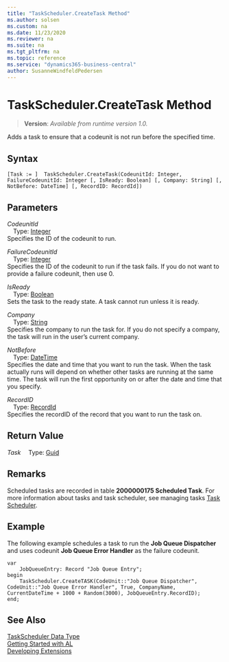 ```yaml
---
title: "TaskScheduler.CreateTask Method"
ms.author: solsen
ms.custom: na
ms.date: 11/23/2020
ms.reviewer: na
ms.suite: na
ms.tgt_pltfrm: na
ms.topic: reference
ms.service: "dynamics365-business-central"
author: SusanneWindfeldPedersen
---
```

[//]: # (START>DO_NOT_EDIT)
[//]: # (IMPORTANT:Do not edit any of the content between here and the END>DO_NOT_EDIT.)
[//]: # (Any modifications should be made in the .xml files in the ModernDev repo.)
# TaskScheduler.CreateTask Method
> **Version**: _Available from runtime version 1.0._

Adds a task to ensure that a codeunit is not run before the specified time.


## Syntax
```
[Task := ]  TaskScheduler.CreateTask(CodeunitId: Integer, FailureCodeunitId: Integer [, IsReady: Boolean] [, Company: String] [, NotBefore: DateTime] [, RecordID: RecordId])
```
## Parameters
*CodeunitId*  
&emsp;Type: [Integer](../integer/integer-data-type.md)  
Specifies the ID of the codeunit to run.
          
*FailureCodeunitId*  
&emsp;Type: [Integer](../integer/integer-data-type.md)  
 Specifies the ID of the codeunit to run if the task fails. If you do not want to provide a failure codeunit, then use 0.
          
*IsReady*  
&emsp;Type: [Boolean](../boolean/boolean-data-type.md)  
Sets the task to the ready state. A task cannot run unless it is ready.
          
*Company*  
&emsp;Type: [String](../string/string-data-type.md)  
Specifies the company to run the task for. If you do not specify a company, the task will run in the user’s current company.
          
*NotBefore*  
&emsp;Type: [DateTime](../datetime/datetime-data-type.md)  
Specifies the date and time that you want to run the task. When the task actually runs will depend on whether other tasks are running at the same time. The task will run the first opportunity on or after the date and time that you specify.
          
*RecordID*  
&emsp;Type: [RecordId](../recordid/recordid-data-type.md)  
Specifies the recordID of the record that you want to run the task on.
          


## Return Value
*Task*
&emsp;Type: [Guid](../guid/guid-data-type.md)



[//]: # (IMPORTANT: END>DO_NOT_EDIT)

## Remarks  
Scheduled tasks are recorded in table **2000000175 Scheduled Task**.  For more information about tasks and task scheduler, see managing tasks [Task Scheduler](../../devenv-task-scheduler.md).  

## Example  
The following example schedules a task to run the **Job Queue Dispatcher** and uses codeunit **Job Queue Error Handler** as the failure codeunit. 

```al
var
    JobQueueEntry: Record "Job Queue Entry";
begin
    TaskScheduler.CreateTASK(CodeUnit::"Job Queue Dispatcher", CodeUnit::"Job Queue Error Handler", True, CompanyName, CurrentDateTime + 1000 + Random(3000), JobQueueEntry.RecordID);  
end;
```  


## See Also
[TaskScheduler Data Type](taskscheduler-data-type.md)  
[Getting Started with AL](../../devenv-get-started.md)  
[Developing Extensions](../../devenv-dev-overview.md)  

